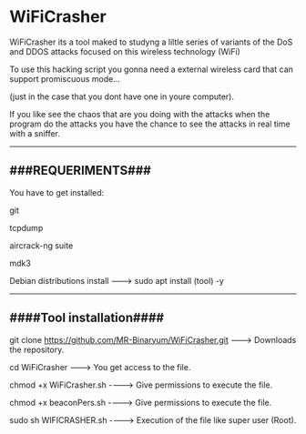 # WiFiCrasher

WiFiCrasher its a tool maked to studyng a liltle series of variants of the DoS and DDOS attacks focused on this wireless technology (WiFi)

To use this hacking script you gonna need a external wireless card that can support promiscuous mode...

(just in the case that you dont have one in youre computer).

If you like see the chaos that are you doing with the attacks when the program do the attacks you have the chance to see the attacks in real time with a sniffer.

_____________________
###REQUERIMENTS###
---------------------

You have to get installed:

git

tcpdump 

aircrack-ng suite

mdk3 


Debian distributions install   ---> sudo apt install (tool) -y

_________________________
####Tool installation####
-------------------------

git clone https://github.com/MR-Binaryum/WiFiCrasher.git ---> Downloads the repository.

cd WiFiCrasher ---> You get access to the file.

chmod +x WiFiCrasher.sh ----> Give permissions to execute the file.


chmod +x beaconPers.sh ----> Give permissions to execute the file.

sudo sh WIFICRASHER.sh ----> Execution of the file like super user (Root).
